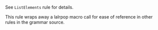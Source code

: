 See `ListElements` rule for details.

This rule wraps away a lalrpop macro call for ease of reference in other rules in the grammar source.

